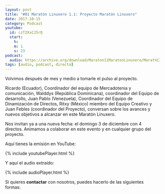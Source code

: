 ```yaml
---
layout: post
title: "#01 Maratón Linuxero 1.1: Proyecto Maratón Linuxero"
date: 2017-10-15
category: Podcast
youtube:
  id: czT2XxCJ5rQ
  start:
    h: 
    m: 1
    s: 23
podcast:
  audio: https://archive.org/download/Maraton11MaratonLinuxero/Marat%C3%B3n11-Marat%C3%B3nLinuxero
tags: [audio, podcast, directo]
---
```

Volvimos después de mes y medio a tomarle el pulso al proyecto.

Ricardo (Ecuador), Coordinador del equipo de Mercadotenia y comunicación, Walddys (República Dominicana), coordinador del Equipo de desarrollo, Juan Pablo (Venezuela), Coordinador del Equipo de Dinamización de Directos, Ritxy (México) miembro del Equipo Creativo y Juan Febles (coordinador del Proyecto), conversan sobre los avances y nuevos objetivos a alcanzar en este Maratón Linuxero.

Nos invitan ya a una nueva fecha: el domingo 3 de diciembre con 4 directos. Animamos a colaborar en este evento y en cualquier grupo del proyecto.

Aquí tienes la emisión en YouTube:

{% include youtubePlayer.html %}

Y aquí el audio extraído:

{% include audioPlayer.html %}

Si quieres **contactar** con nosotros, puedes hacerlo de las siguientes formas:
